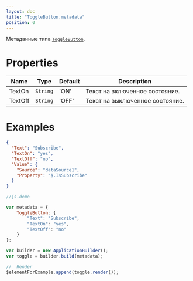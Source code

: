 ```yaml
---
layout: doc
title: "ToggleButton.metadata"
position: 0
---
```


Метаданные типа [`ToggleButton`](../).

# Properties

Name|Type|Default|Description
----|----|-------|-----------
TextOn|`String`|'ON'|Текст на включенное состояние.
TextOff|`String`|'OFF'|Текст на выключенное состояние.

# Examples

```json
{
  "Text": "Subscribe",
  "TextOn": "yes",
  "TextOff": "no",
  "Value": {
    "Source": "dataSource1",
    "Property": "$.IsSubscribe"
  }
}
```

```js
//js-demo

var metadata = {
    ToggleButton: {
        "Text": "Subscribe",
        "TextOn": "yes",
        "TextOff": "no"
    }
};

var builder = new ApplicationBuilder();
var toggle = builder.build(metadata);

//  Render
$elementForExample.append(toggle.render());
```
